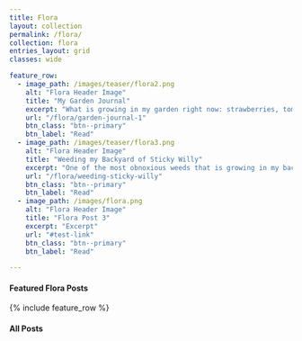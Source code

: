 ```yaml
---
title: Flora
layout: collection
permalink: /flora/
collection: flora
entries_layout: grid
classes: wide

feature_row:
  - image_path: /images/teaser/flora2.png
    alt: "Flora Header Image"
    title: "My Garden Journal"
    excerpt: "What is growing in my garden right now: strawberries, tomatoes, eggplant, the three sisters"
    url: "/flora/garden-journal-1"
    btn_class: "btn--primary"
    btn_label: "Read"
  - image_path: /images/teaser/flora3.png
    alt: "Flora Header Image"
    title: "Weeding my Backyard of Sticky Willy"
    excerpt: "One of the most obnoxious weeds that is growing in my backyard is the Sticky Willy (Galium aparine)."
    url: "/flora/weeding-sticky-willy"
    btn_class: "btn--primary"
    btn_label: "Read"
  - image_path: /images/flora.png
    alt: "Flora Header Image"
    title: "Flora Post 3"
    excerpt: "Excerpt"
    url: "#test-link"
    btn_class: "btn--primary"
    btn_label: "Read" 

---
```


#### Featured Flora Posts

{% include feature_row %}

#### All Posts
